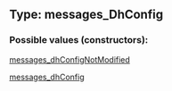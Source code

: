 ## Type: messages\_DhConfig  

### Possible values (constructors):

[messages\_dhConfigNotModified](../constructors/messages_dhConfigNotModified.md)  

[messages\_dhConfig](../constructors/messages_dhConfig.md)  

